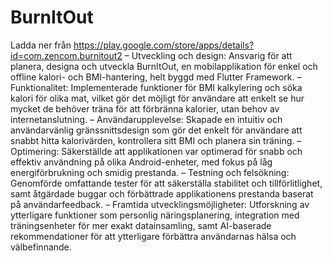 # BurnItOut
Ladda ner från https://play.google.com/store/apps/details?id=com.zencom.burnitout2
– Utveckling och design: Ansvarig för att planera, designa och utveckla BurnItOut, en mobilapplikation för enkel och offline kalori- och BMI-hantering, helt byggd med Flutter Framework.
– Funktionalitet: Implementerade funktioner för BMI kalkylering och söka kalori för olika mat, vilket gör det möjligt för användare att enkelt se hur mycket de behöver träna för att förbränna kalorier, utan behov av internetanslutning.
– Användarupplevelse: Skapade en intuitiv och användarvänlig gränssnittsdesign som gör det enkelt för användare att snabbt hitta kalorivärden, kontrollera sitt BMI och planera sin träning.
– Optimering: Säkerställde att applikationen var optimerad för snabb och effektiv användning på olika Android-enheter, med fokus på låg energiförbrukning och smidig prestanda.
– Testning och felsökning: Genomförde omfattande tester för att säkerställa stabilitet och tillförlitlighet, samt åtgärdade buggar och förbättrade applikationens prestanda baserat på användarfeedback.
– Framtida utvecklingsmöjligheter: Utforskning av ytterligare funktioner som personlig näringsplanering, integration med träningsenheter för mer exakt datainsamling, samt AI-baserade rekommendationer för att ytterligare förbättra användarnas hälsa och välbefinnande.
